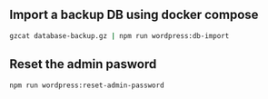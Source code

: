 ## Import a backup DB using docker compose

```sh
gzcat database-backup.gz | npm run wordpress:db-import
```

## Reset the admin pasword

```sh
npm run wordpress:reset-admin-password
```
